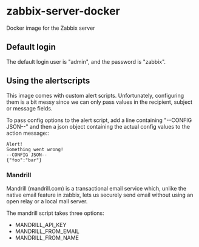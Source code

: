 # zabbix-server-docker
Docker image for the Zabbix server

## Default login

The default login user is "admin", and the password is "zabbix".

## Using the alertscripts

This image comes with custom alert scripts. Unfortunately, configuring
them is a bit messy since we can only pass values in the recipient,
subject or message fields.

To pass config options to the alert script, add a line containing
"--CONFIG JSON--" and then a json object containing the actual config
values to the action message::

    Alert!
    Something went wrong!
    --CONFIG JSON--
    {"foo":"bar"}

### Mandrill

Mandrill (mandrill.com) is a transactional email service which, unlike
the native email feature in zabbix, lets us securely send email
without using an open relay or a local mail server.

The mandrill script takes three options:

* MANDRILL_API_KEY
* MANDRILL_FROM_EMAIL
* MANDRILL_FROM_NAME
